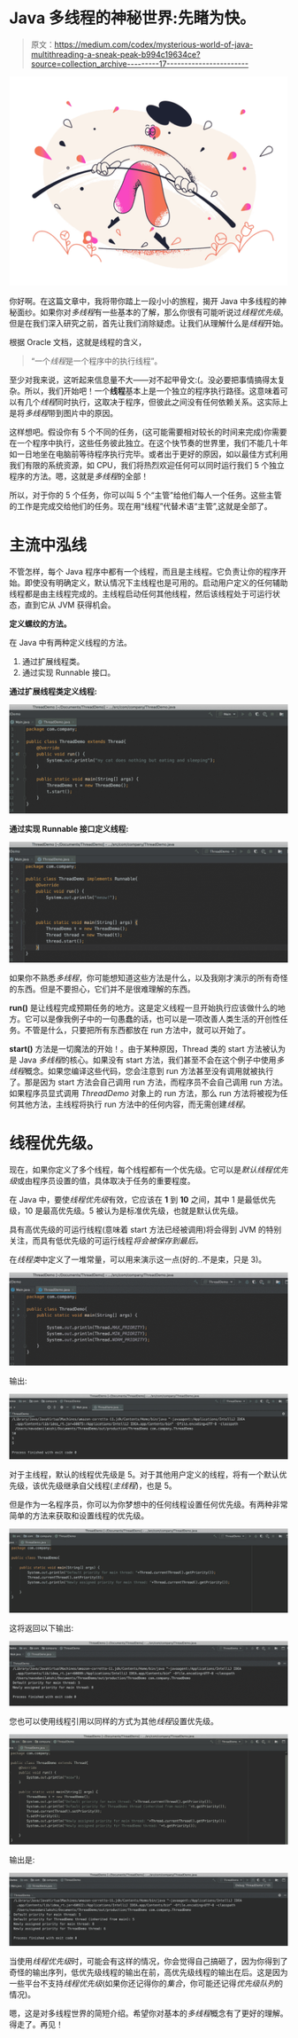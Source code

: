# Java 多线程的神秘世界:先睹为快。

> 原文：<https://medium.com/codex/mysterious-world-of-java-multithreading-a-sneak-peak-b994c19634ce?source=collection_archive---------17----------------------->

![](img/9acf77a4d2bc8187c04ea7ce7d34dba2.png)

你好啊。在这篇文章中，我将带你踏上一段小小的旅程，揭开 Java 中多线程的神秘面纱。如果你对*多线程*有一些基本的了解，那么你很有可能听说过*线程优先级*。但是在我们深入研究之前，首先让我们消除疑虑。让我们从理解什么是*线程*开始。

根据 Oracle 文档，这就是线程的含义，

> “一个*线程*是一个程序中的执行线程”。

至少对我来说，这听起来信息量不大——对不起甲骨文:(。没必要把事情搞得太复杂。所以，我们开始吧！一个**线程**基本上是一个独立的程序执行路径。这意味着可以有几个*线程*同时执行，这取决于程序，但彼此之间没有任何依赖关系。这实际上是将*多线程*带到图片中的原因。

这样想吧。假设你有 5 个不同的任务，(这可能需要相对较长的时间来完成)你需要在一个程序中执行，这些任务彼此独立。在这个快节奏的世界里，我们不能几十年如一日地坐在电脑前等待程序执行完毕。或者出于更好的原因，如以最佳方式利用我们有限的系统资源，如 CPU，我们将热烈欢迎任何可以同时运行我们 5 个独立程序的方法。嗯，这就是*多线程*的全部！

所以，对于你的 5 个任务，你可以叫 5 个“主管”给他们每人一个任务。这些主管的工作是完成交给他们的任务。现在用“线程”代替术语“主管”,这就是全部了。

# 主流中泓线

不管怎样，每个 Java 程序中都有一个线程，而且是主线程。它负责让你的程序开始。即使没有明确定义，默认情况下主线程也是可用的。启动用户定义的任何辅助线程都是由主线程完成的。主线程启动任何其他线程，然后该线程处于可运行状态，直到它从 JVM 获得机会。

**定义螺纹的方法。**

在 Java 中有两种定义线程的方法。

1.  通过扩展线程类。
2.  通过实现 Runnable 接口。

**通过扩展线程类定义线程:**

![](img/198a43d7f41712d1c6b1104294567da0.png)

**通过实现 Runnable 接口定义线程:**

![](img/e712c945c847e8c147daf491ac406ec8.png)

如果你不熟悉*多线程*，你可能想知道这些方法是什么，以及我刚才演示的所有奇怪的东西。但是不要担心，它们并不是很难理解的东西。

**run()** 是让线程完成预期任务的地方。这是定义线程一旦开始执行应该做什么的地方。它可以是像我例子中的一句愚蠢的话，也可以是一项改善人类生活的开创性任务。不管是什么，只要把所有东西都放在 run 方法中，就可以开始了。

**start()** 方法是一切魔法的开始！。由于某种原因，Thread 类的 start 方法被认为是 Java *多线程*的核心。如果没有 start 方法，我们甚至不会在这个例子中使用*多线程*概念。如果您编译这些代码，您会注意到 run 方法甚至没有调用就被执行了。那是因为 start 方法会自己调用 run 方法，而程序员不会自己调用 run 方法。如果程序员显式调用 *ThreadDemo* 对象上的 run 方法，那么 run 方法将被视为任何其他方法，主线程将执行 run 方法中的任何内容，而无需创建*线程*。

# 线程优先级。

现在，如果你定义了多个线程，每个线程都有一个优先级。它可以是*默认线程优先级*或由程序员设置的值，具体取决于任务的重要程度。

在 Java 中，要使*线程优先级*有效，它应该在 **1** 到 **10** 之间，其中 1 是最低优先级，10 是最高优先级。5 被认为是标准优先级，也就是默认优先级。

具有高优先级的可运行线程(意味着 start 方法已经被调用)将会得到 JVM 的特别关注，而具有低优先级的可运行线程*将会被保存到最后。*

在*线程类*中定义了一堆常量，可以用来演示这一点(好的..不是束，只是 3)。

![](img/01b557b8c780583ad58ef39ebf900385.png)

输出:

![](img/438736db6885008f741f7125a32c729f.png)

对于主线程，默认的线程优先级是 5。对于其他用户定义的线程，将有一个默认优先级，该优先级继承自父线程(*主线程*)，也是 5。

但是作为一名程序员，你可以为你梦想中的任何线程设置任何优先级。有两种非常简单的方法来获取和设置线程的优先级。

![](img/f949cbe6e381330a002f566034f7f5a3.png)

这将返回以下输出:

![](img/3133cee4626ddf0f8d79b3cdb2eaa59b.png)

您也可以使用线程引用以同样的方式为其他*线程*设置优先级。

![](img/1b7a562985a33ffd73dbd70576b6f8e4.png)

输出是:

![](img/dc125efdcbfd01e32ffe816c53f12ae2.png)

当使用*线程优先级*时，可能会有这样的情况，你会觉得自己搞砸了，因为你得到了奇怪的输出序列，低优先级线程的输出在前，高优先级线程的输出在后。这是因为一些平台不支持*线程优先级*(如果你还记得你的*集合*，你可能还记得*优先级队列*的情况)。

嗯，这是对多线程世界的简短介绍。希望你对基本的*多线程*概念有了更好的理解。得走了。再见！